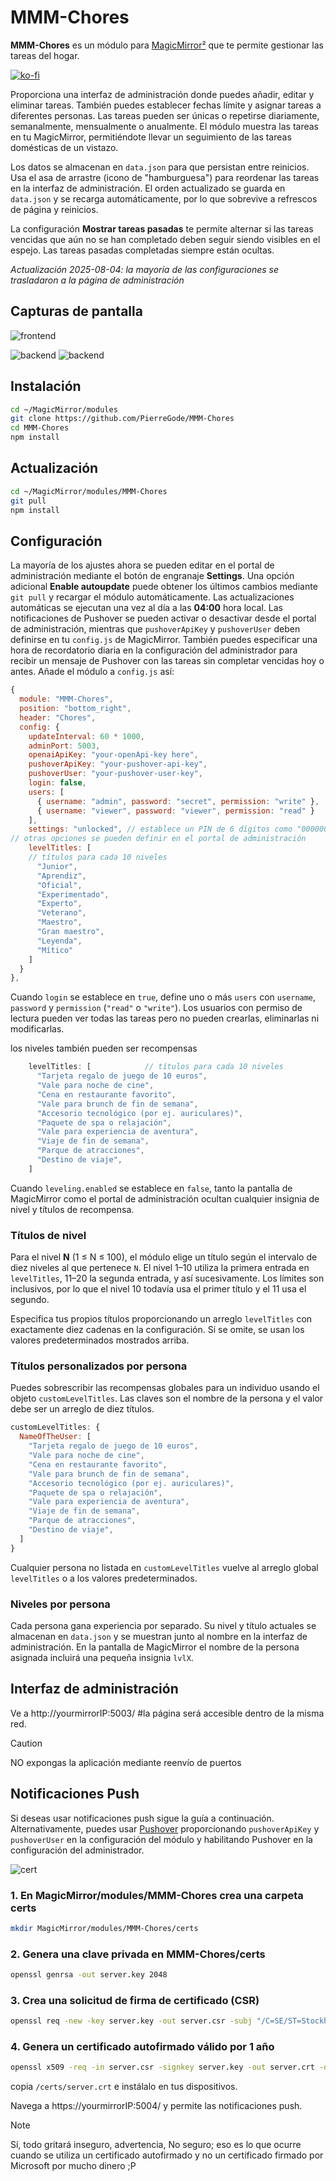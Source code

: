 # MMM-Chores

**MMM-Chores** es un módulo para [MagicMirror²](https://github.com/MagicMirrorOrg/MagicMirror) que te permite gestionar las tareas del hogar.

[![ko-fi](https://ko-fi.com/img/githubbutton_sm.svg)](https://ko-fi.com/J3J2EARPK)

Proporciona una interfaz de administración donde puedes añadir, editar y eliminar tareas. También puedes establecer fechas límite y asignar tareas a diferentes personas. Las tareas pueden ser únicas o repetirse diariamente, semanalmente, mensualmente o anualmente. El módulo muestra las tareas en tu MagicMirror, permitiéndote llevar un seguimiento de las tareas domésticas de un vistazo.

Los datos se almacenan en `data.json` para que persistan entre reinicios.
Usa el asa de arrastre (icono de "hamburguesa") para reordenar las tareas en la interfaz de administración. El
orden actualizado se guarda en `data.json` y se recarga automáticamente, por lo que
sobrevive a refrescos de página y reinicios.

La configuración **Mostrar tareas pasadas** te permite alternar si las tareas vencidas que aún no se han completado deben seguir siendo visibles en el espejo. Las tareas pasadas completadas siempre están ocultas.

*Actualización 2025-08-04: la mayoría de las configuraciones se trasladaron a la página de administración*

## Capturas de pantalla

![frontend](img/screenshot1_frontend.png)

![backend](img/IMG_0005.jpeg)
![backend](img/IMG_0006.jpeg)

## Instalación

```bash
cd ~/MagicMirror/modules
git clone https://github.com/PierreGode/MMM-Chores
cd MMM-Chores
npm install
```

## Actualización

```bash
cd ~/MagicMirror/modules/MMM-Chores
git pull
npm install
```

## Configuración
La mayoría de los ajustes ahora se pueden editar en el portal de administración mediante el botón de engranaje **Settings**.
Una opción adicional **Enable autoupdate** puede obtener los últimos cambios mediante `git pull` y recargar el módulo automáticamente. Las actualizaciones automáticas se ejecutan una vez al día a las **04:00** hora local.
Las notificaciones de Pushover se pueden activar o desactivar desde el portal de administración, mientras que `pushoverApiKey` y `pushoverUser` deben definirse en tu `config.js` de MagicMirror.
También puedes especificar una hora de recordatorio diaria en la configuración del administrador para recibir un mensaje de Pushover con las tareas sin completar vencidas hoy o antes.
Añade el módulo a `config.js` así:
```js
{
  module: "MMM-Chores",
  position: "bottom_right",
  header: "Chores",
  config: {
    updateInterval: 60 * 1000,
    adminPort: 5003,
    openaiApiKey: "your-openApi-key here",
    pushoverApiKey: "your-pushover-api-key",
    pushoverUser: "your-pushover-user-key",
    login: false,
    users: [
      { username: "admin", password: "secret", permission: "write" },
      { username: "viewer", password: "viewer", permission: "read" }
    ],
    settings: "unlocked", // establece un PIN de 6 dígitos como "000000" para bloquear la ventana de configuración con un PIN personal, cambia 000000 a cualquier contraseña de 6 dígitos que quieras o comenta esta línea para bloquear totalmente la configuración
// otras opciones se pueden definir en el portal de administración
    levelTitles: [
    // títulos para cada 10 niveles
      "Junior",
      "Aprendiz",
      "Oficial",
      "Experimentado",
      "Experto",
      "Veterano",
      "Maestro",
      "Gran maestro",
      "Leyenda",
      "Mítico"
    ]
  }
},
```

Cuando `login` se establece en `true`, define uno o más `users` con `username`, `password` y `permission` (`"read"` o `"write"`). Los usuarios con permiso de lectura pueden ver todas las tareas pero no pueden crearlas, eliminarlas ni modificarlas.

los niveles también pueden ser recompensas
```js
    levelTitles: [            // títulos para cada 10 niveles
      "Tarjeta regalo de juego de 10 euros",
      "Vale para noche de cine",
      "Cena en restaurante favorito",
      "Vale para brunch de fin de semana",
      "Accesorio tecnológico (por ej. auriculares)",
      "Paquete de spa o relajación",
      "Vale para experiencia de aventura",
      "Viaje de fin de semana",
      "Parque de atracciones",
      "Destino de viaje",
    ]
```

Cuando `leveling.enabled` se establece en `false`, tanto la pantalla de MagicMirror como el
portal de administración ocultan cualquier insignia de nivel y títulos de recompensa.

### Títulos de nivel

Para el nivel **N** (1 ≤ N ≤ 100), el módulo elige un título según el intervalo de diez niveles al que pertenece `N`. El nivel 1–10 utiliza la primera entrada en `levelTitles`, 11–20 la segunda entrada, y así sucesivamente. Los límites son inclusivos, por lo que el nivel 10 todavía usa el primer título y el 11 usa el segundo.

Especifica tus propios títulos proporcionando un arreglo `levelTitles` con exactamente diez cadenas en la configuración. Si se omite, se usan los valores predeterminados mostrados arriba.

### Títulos personalizados por persona

Puedes sobrescribir las recompensas globales para un individuo usando el
objeto `customLevelTitles`. Las claves son el nombre de la persona y el valor debe
ser un arreglo de diez títulos.

```js
customLevelTitles: {
  NameOfTheUser: [
    "Tarjeta regalo de juego de 10 euros",
    "Vale para noche de cine",
    "Cena en restaurante favorito",
    "Vale para brunch de fin de semana",
    "Accesorio tecnológico (por ej. auriculares)",
    "Paquete de spa o relajación",
    "Vale para experiencia de aventura",
    "Viaje de fin de semana",
    "Parque de atracciones",
    "Destino de viaje",
  ]
}
```

Cualquier persona no listada en `customLevelTitles` vuelve al arreglo global
`levelTitles` o a los valores predeterminados.

### Niveles por persona

Cada persona gana experiencia por separado. Su nivel y título actuales se almacenan
en `data.json` y se muestran junto al nombre en la interfaz de administración. En la
pantalla de MagicMirror el nombre de la persona asignada incluirá una pequeña
insignia `lvlX`.

## Interfaz de administración

Ve a http://yourmirrorIP:5003/ #la página será accesible dentro de la misma red.
> [!CAUTION]
> NO expongas la aplicación mediante reenvío de puertos

## Notificaciones Push

Si deseas usar notificaciones push sigue la guía a continuación.
Alternativamente, puedes usar [Pushover](https://pushover.net/) proporcionando `pushoverApiKey` y `pushoverUser` en la configuración del módulo y habilitando Pushover en la configuración del administrador.

![cert](img/screenshot3_cert.png)

### 1. En MagicMirror/modules/MMM-Chores crea una carpeta certs

```bash
mkdir MagicMirror/modules/MMM-Chores/certs
```

### 2. Genera una clave privada en MMM-Chores/certs

```bash
openssl genrsa -out server.key 2048
```

### 3. Crea una solicitud de firma de certificado (CSR)

```bash
openssl req -new -key server.key -out server.csr -subj "/C=SE/ST=Stockholm/L=Stockholm/O=Home/CN=192.168.1.192" <--- TU IP
```

### 4. Genera un certificado autofirmado válido por 1 año

```bash
openssl x509 -req -in server.csr -signkey server.key -out server.crt -days 365
```

copia `/certs/server.crt` e instálalo en tus dispositivos.

Navega a https://yourmirrorIP:5004/ y permite las notificaciones push.

> [!NOTE]
> Sí, todo gritará inseguro, advertencia, No seguro; eso es lo que ocurre cuando se utiliza un certificado autofirmado y no un certificado firmado por Microsoft por mucho dinero ;P

